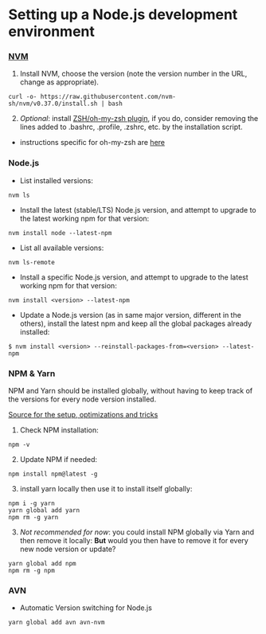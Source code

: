 # Setting up a Node.js development environment

### [NVM](https://github.com/nvm-sh/nvm)

1. Install NVM, choose the version (note the version number in the URL, change
   as appropriate).

```
curl -o- https://raw.githubusercontent.com/nvm-sh/nvm/v0.37.0/install.sh | bash
```

2. _Optional_: install [ZSH/oh-my-zsh plugin](https://github.com/lukechilds/zsh-nvm),
   if you do, consider removing the lines added to .bashrc, .profile, .zshrc,
   etc. by the installation script.

- instructions specific for oh-my-zsh are
  [here](https://github.com/lukechilds/zsh-nvm#as-an-oh-my-zsh-custom-plugin)

### Node.js

- List installed versions:

```
nvm ls
```

- Install the latest (stable/LTS) Node.js version, and attempt to upgrade to the latest
  working npm for that version:

```
nvm install node --latest-npm
```

- List all available versions:

```
nvm ls-remote
```

- Install a specific Node.js version, and attempt to upgrade to the latest
  working npm for that version:

```
nvm install <version> --latest-npm
```

- Update a Node.js version (as in same major version, different in the
  others), install the latest npm and keep all the global packages already
  installed:

```
$ nvm install <version> --reinstall-packages-from=<version> --latest-npm
```

### NPM & Yarn

NPM and Yarn should be installed globally, without having to keep track of the
versions for every node version installed.

[Source for the setup, optimizations and tricks](https://yoember.com/nodejs/the-best-way-to-install-node-js-with-yarn/#advanced-tips-for-setting-up-yarn)

1. Check NPM installation:

```
npm -v
```

2. Update NPM if needed:

```
npm install npm@latest -g
```

3. install yarn locally then use it to install itself globally:

```
npm i -g yarn
yarn global add yarn
npm rm -g yarn
```

3. _Not recommended for now_: you could install NPM globally via Yarn and then remove it locally:
   **But** would you then have to remove it for every new node version or update?

```
yarn global add npm
npm rm -g npm
```

### AVN

- Automatic Version switching for Node.js

```
yarn global add avn avn-nvm
```

